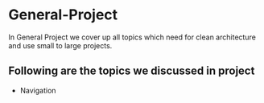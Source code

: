 # General-Project
In General Project we cover up all topics which need for clean architecture and use small to large projects.

## Following are the topics we discussed in project
* Navigation


